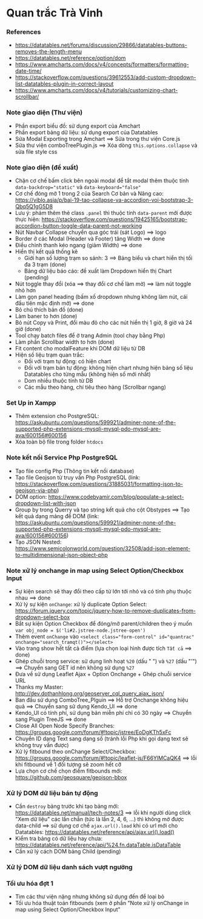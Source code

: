 # Quan trắc Trà Vinh

### References
+ https://datatables.net/forums/discussion/29866/datatables-buttons-removes-the-length-menu
+ https://datatables.net/reference/option/dom
+ https://www.amcharts.com/docs/v4/concepts/formatters/formatting-date-time/
+ https://stackoverflow.com/questions/39612553/add-custom-dropdown-list-datatables-plugin-in-correct-layout
+ https://www.amcharts.com/docs/v4/tutorials/customizing-chart-scrollbar/

### Note giao diện (Thư viện)
+ Phần export biểu đồ: sử dụng export của Amchart
+ Phần export bảng dữ liệu: sử dụng export của Datatables
+ Sửa Modal Exporting trong Amchart ==> Sửa trong thư viện Core.js
+ Sửa thư viện comboTreePlugin.js ==> Xóa dòng `this.options.collapse` và sửa file style css

### Note giao diện (đề xuất)
+ Chặn cơ chế bấm click bên ngoài modal để tắt modal thêm thuộc tính `data-backdrop="static"` và `data-keyboard="false"`
+ Cơ chế đóng mở 1 trong 2 của Search Cơ bản và Nâng cao: 
https://viblo.asia/p/bai-19-tao-collapse-va-accordion-voi-bootstrap-3-Qbq5Q1gG5D8
+ Lưu ý: phảm thêm thẻ class `.panel` thì thuộc tính `data-parent` mới được thực hiện:
https://stackoverflow.com/questions/19425165/bootstrap-accordion-button-toggle-data-parent-not-working
+ Nút Navbar Collapse chuyển qua góc trái (sát Logo) ==> logo
+ Border ở các Modal (Header và Footer) tăng Width ==> done
+ Điều chỉnh thanh kéo ngang (giảm Width) ==> done
+ Hiển thị kết quả thống kê
    + Giới hạn số lượng trạm so sánh: 3 ==> Bảng biểu và chart hiển thị tối đa 3 trạm (done)
    + Bảng dữ liệu báo cáo: đề xuất làm Dropdown hiển thị Chart (pending)
+ Nút toggle thay đổi (xóa ==> thay đổi cơ chế làm mờ)  ==> làm nút toggle nhỏ hơn
+ Làm gọn panel heading (bấm xố dropdown nhưng không làm nút, cái đầu tiên mặc định mở) ==> done
+ Bỏ chú thích bản đồ (done)
+ Làm baner to hơn (done)
+ Bỏ nút Copy và Print, đổi màu đỏ cho các nút hiển thị 1 giờ, 8 giờ và 24 giờ (done)
+ Tool chạy batch files để ở trang Admin (tool chạy bằng Php)
+ Làm phần Scrollbar width to hơn (done)
+ Fit content cho modalFeature khi DOM dữ liệu từ DB
+ Hiện số liệu trạm quan trắc:
    + Đối với trạm tự động: có hiện chart
    + Đối với trạm bán tự động: không hiện chart nhưng hiện bảng số liệu 
    Datatables cho từng mẫu (không hiện số mới nhất)
    + Dom nhiều thuộc tính từ DB
    + Các mẫu theo hàng, chí tiêu theo hàng (Scrollbar ngang)

### Set Up in Xampp
+ Thêm extension cho PostgreSQL: 
https://askubuntu.com/questions/599921/adminer-none-of-the-supported-php-extensions-mysqli-mysql-pdo-mysql-are-ava/600156#600156
+ Xóa toàn bộ file trong folder `htdocs`

### Note kết nối Service Php PostgreSQL
+ Tạo file config Php (Thông tin kết nối database)
+ Tạo file Geojson từ truy vấn Php PostgreSQL 
(link: https://stackoverflow.com/questions/31885031/formatting-json-to-geojson-via-php)
+ DOM option: https://www.codebyamir.com/blog/populate-a-select-dropdown-list-with-json
+ Group by trong Querry và tạo string kết quả cho cột Obstypes ==> Tạo kết quả dạng mảng để DOM
(link: https://askubuntu.com/questions/599921/adminer-none-of-the-supported-php-extensions-mysqli-mysql-pdo-mysql-are-ava/600156#600156)
+ Tạo JSON Nested: 
https://www.semicolonworld.com/question/32508/add-json-element-to-multidimensional-json-object-php

### Note xử lý onchange in map using Select Option/Checkbox Input
+ Sự kiện search sẽ thay đổi theo cấp từ lớn tới nhỏ và có tính phụ thuộc nhau ==> done
+ Xử lý sự kiện `onChange`: xử lý duplicate Option Select: https://forum.jquery.com/topic/jquery-how-to-remove-duplicates-from-dropdown-select-box
+ Bắt sự kiện Option Checkbox để đóng/mở parent/children theo ý muốn `var obj_node = $('li#2.jstree-node.jstree-open')`
+ Thêm event `onChange` vào `<select class="form-control" id="quantrac" onchange="search_tramqt()"></select>`
+ Vào trang show hết tất cả điểm (lựa chọn loại hình được tích `Tất cả` ==> done)
+ Ghép chuỗi trong service: sử dụng linh hoạt `%20` (dấu " ") và `%27` (dấu "'") ==> Chuyển sang GET id nên không sử dụng `%27`
+ Đưa về sử dụng Leaflet Ajax + Option Onchange + Ghép chuỗi service URL
+ Thanks my Master: http://dev.dothanhlong.org/geoserver_cql_query_ajax_json/
+ Ban đầu sử dụng ComboTree_Plguin ==> Hỗ trợ Onchange không hiệu quả ==> Chuyển sang sử dụng Kendo_UI ==> done
+ Kendo_UI có tính phí, sử dụng bản miễn phí chỉ có 30 ngày ==> Chuyển sang Plugin TreeJS ==> done
+ Close All Open Node Specify Branches: https://groups.google.com/forum/#!topic/jstree/EoDgKTh5xFc
+ Chuyển ID dạng Text sang dạng số (tránh lỗi Php khi gọi dạng text sẽ không truy vấn được)
+ Xử lý fitbound theo onChange Select/Checkbox: https://groups.google.com/forum/#!topic/leaflet-js/F66YlMCaQK4 ==> lỗi khi fitbound về 1 đối tượng sẽ zoom hết cỡ
+ Lựa chọn cơ chế chọn điểm fitbounds mới: https://github.com/geosquare/geojson-bbox

### Xử lý DOM dữ liệu bán tự động
+ Cần `destroy` bảng trước khi tạo bảng mới: https://datatables.net/manual/tech-notes/3 ==> lỗi khi người dùng
click "Xem dữ liệu" các lần chẵn (tức là lần 2, 4, 6, ...) thì không mở được data-child ==> sử dụng cơ chế
`ajax.url().load` khi có url mới cho Datatables: https://datatables.net/reference/api/ajax.url().load()
+ Kiểm tra bảng có dữ liệu hay chưa: https://datatables.net/reference/api/%24.fn.dataTable.isDataTable
+ Cần xử lý cách DOM bảng Child (pending)

### Xử lý DOM dữ liệu danh sách vượt ngưỡng

### Tối ưu hóa đợt 1
+ Tìm các thư viện nặng nhưng không sử dụng đến để loại bỏ
+ Tối ưu hóa thuật toán fitbounds (xem ở phần "Note xử lý onChange in map using Select Option/Checkbox Input"